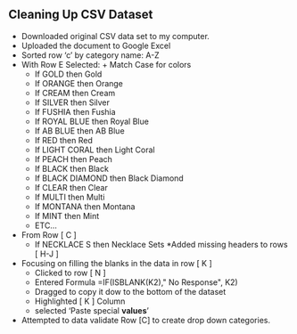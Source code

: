 ## Cleaning Up CSV Dataset 

* Downloaded original CSV data set to my computer. 
* Uploaded the document to Google Excel
* Sorted row ‘c’ by category name: A-Z
* With Row E Selected: + Match Case for colors
  * If GOLD then Gold
  * If ORANGE then Orange
  * If CREAM then Cream
  * If SILVER then Silver
  * If FUSHIA then Fushia
  * If ROYAL BLUE then Royal Blue
  * If AB BLUE then AB Blue
  * If RED then Red
  * If LIGHT CORAL then Light Coral
  * If PEACH then Peach
  * If BLACK then Black
  * If BLACK DIAMOND then Black Diamond
  * If CLEAR then Clear
  * If MULTI then Multi
  * If MONTANA then Montana
  * If MINT then Mint
  * ETC…
* From Row [ C ]
  * If NECKLACE S then Necklace Sets
*Added missing headers to rows [ H-J ]
* Focusing on filling the blanks in the data in row [ K ]
  * Clicked to row [ N ]
  * Entered Formula =IF(ISBLANK(K2)," No Response", K2)
  * Dragged to copy it dow to the bottom of the dataset
  * Highlighted [ K ] Column
  * selected ‘Paste special **values**’
* Attempted to data validate Row [C] to create drop down categories.
